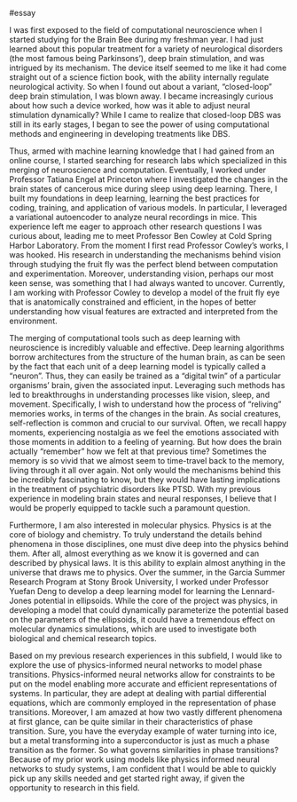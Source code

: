 #essay 

I was first exposed to the field of computational neuroscience when I started studying for the Brain Bee during my freshman year. I had just learned about this popular treatment for a variety of neurological disorders (the most famous being Parkinsons’), deep brain stimulation, and was intrigued by its mechanism. The device itself seemed to me like it had come straight out of a science fiction book, with the ability internally regulate neurological activity. So when I found out about a variant, “closed-loop” deep brain stimulation, I was blown away. I became increasingly curious about how such a device worked, how was it able to adjust neural stimulation dynamically? While I came to realize that closed-loop DBS was still in its early stages, I began to see the power of using computational methods and engineering in developing treatments like DBS.

Thus, armed with machine learning knowledge that I had gained from an online course, I started searching for research labs which specialized in this merging of neuroscience and computation. Eventually, I worked under Professor Tatiana Engel at Princeton where I investigated the changes in the brain states of cancerous mice during sleep using deep learning. There, I built my foundations in deep learning, learning the best practices for coding, training, and application of various models. In particular, I leveraged a variational autoencoder to analyze neural recordings in mice. This experience left me eager to approach other research questions I was curious about, leading me to meet Professor Ben Cowley at Cold Spring Harbor Laboratory. From the moment I first read Professor Cowley’s works, I was hooked. His research in understanding the mechanisms behind vision through studying the fruit fly was the perfect blend between computation and experimentation. Moreover, understanding vision, perhaps our most keen sense, was something that I had always wanted to uncover. Currently, I am working with Professor Cowley to develop a model of the fruit fly eye that is anatomically constrained and efficient, in the hopes of better understanding how visual features are extracted and interpreted from the environment.

The merging of computational tools such as deep learning with neuroscience is incredibly valuable and effective. Deep learning algorithms borrow architectures from the structure of the human brain, as can be seen by the fact that each unit of a deep learning model is typically called a “neuron”. Thus, they can easily be trained as a “digital twin” of a particular organisms’ brain, given the associated input. Leveraging such methods has led to breakthroughs in understanding processes like vision, sleep, and movement. Specifically, I wish to understand how the process of “reliving” memories works, in terms of the changes in the brain. As social creatures, self-reflection is common and crucial to our survival. Often, we recall happy moments, experiencing nostalgia as we feel the emotions associated with those moments in addition to a feeling of yearning. But how does the brain actually “remember” how we felt at that previous time? Sometimes the memory is so vivid that we almost seem to time-travel back to the memory, living through it all over again. Not only would the mechanisms behind this be incredibly fascinating to know, but they would have lasting implications in the treatment of psychiatric disorders like PTSD. With my previous experience in modeling brain states and neural responses, I believe that I would be properly equipped to tackle such a paramount question.

Furthermore, I am also interested in molecular physics. Physics is at the core of biology and chemistry. To truly understand the details behind phenomena in those disciplines, one must dive deep into the physics behind them. After all, almost everything as we know it is governed and can described by physical laws. It is this ability to explain almost anything in the universe that draws me to physics. Over the summer, in the Garcia Summer Research Program at Stony Brook University, I worked under Professor Yuefan Deng to develop a deep learning model for learning the Lennard-Jones potential in ellipsoids. While the core of the project was physics, in developing a model that could dynamically parameterize the potential based on the parameters of the ellipsoids, it could have a tremendous effect on molecular dynamics simulations, which are used to investigate both biological and chemical research topics. 

Based on my previous research experiences in this subfield, I would like to explore the use of physics-informed neural networks to model phase transitions. Physics-informed neural networks allow for constraints to be put on the model enabling more accurate and efficient representations of systems. In particular, they are adept at dealing with partial differential equations, which are commonly employed in the representation of phase transitions. Moreover, I am amazed at how two vastly different phenomena at first glance, can be quite similar in their characteristics of phase transition. Sure, you have the everyday example of water turning into ice, but a metal transforming into a superconductor is just as much a phase transition as the former. So what governs similarities in phase transitions? Because of my prior work using models like physics informed neural networks to study systems, I am confident that I would be able to quickly pick up any skills needed and get started right away, if given the opportunity to research in this field. 